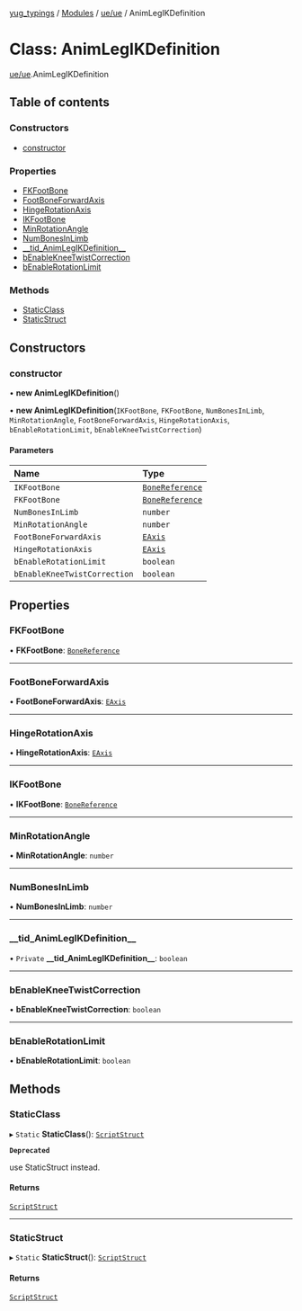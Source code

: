 [yug_typings](../README.md) / [Modules](../modules.md) / [ue/ue](../modules/ue_ue.md) / AnimLegIKDefinition

# Class: AnimLegIKDefinition

[ue/ue](../modules/ue_ue.md).AnimLegIKDefinition

## Table of contents

### Constructors

- [constructor](ue_ue.AnimLegIKDefinition.md#constructor)

### Properties

- [FKFootBone](ue_ue.AnimLegIKDefinition.md#fkfootbone)
- [FootBoneForwardAxis](ue_ue.AnimLegIKDefinition.md#footboneforwardaxis)
- [HingeRotationAxis](ue_ue.AnimLegIKDefinition.md#hingerotationaxis)
- [IKFootBone](ue_ue.AnimLegIKDefinition.md#ikfootbone)
- [MinRotationAngle](ue_ue.AnimLegIKDefinition.md#minrotationangle)
- [NumBonesInLimb](ue_ue.AnimLegIKDefinition.md#numbonesinlimb)
- [\_\_tid\_AnimLegIKDefinition\_\_](ue_ue.AnimLegIKDefinition.md#__tid_animlegikdefinition__)
- [bEnableKneeTwistCorrection](ue_ue.AnimLegIKDefinition.md#benablekneetwistcorrection)
- [bEnableRotationLimit](ue_ue.AnimLegIKDefinition.md#benablerotationlimit)

### Methods

- [StaticClass](ue_ue.AnimLegIKDefinition.md#staticclass)
- [StaticStruct](ue_ue.AnimLegIKDefinition.md#staticstruct)

## Constructors

### constructor

• **new AnimLegIKDefinition**()

• **new AnimLegIKDefinition**(`IKFootBone`, `FKFootBone`, `NumBonesInLimb`, `MinRotationAngle`, `FootBoneForwardAxis`, `HingeRotationAxis`, `bEnableRotationLimit`, `bEnableKneeTwistCorrection`)

#### Parameters

| Name | Type |
| :------ | :------ |
| `IKFootBone` | [`BoneReference`](ue_ue.BoneReference.md) |
| `FKFootBone` | [`BoneReference`](ue_ue.BoneReference.md) |
| `NumBonesInLimb` | `number` |
| `MinRotationAngle` | `number` |
| `FootBoneForwardAxis` | [`EAxis`](../enums/ue_ue.EAxis.md) |
| `HingeRotationAxis` | [`EAxis`](../enums/ue_ue.EAxis.md) |
| `bEnableRotationLimit` | `boolean` |
| `bEnableKneeTwistCorrection` | `boolean` |

## Properties

### FKFootBone

• **FKFootBone**: [`BoneReference`](ue_ue.BoneReference.md)

___

### FootBoneForwardAxis

• **FootBoneForwardAxis**: [`EAxis`](../enums/ue_ue.EAxis.md)

___

### HingeRotationAxis

• **HingeRotationAxis**: [`EAxis`](../enums/ue_ue.EAxis.md)

___

### IKFootBone

• **IKFootBone**: [`BoneReference`](ue_ue.BoneReference.md)

___

### MinRotationAngle

• **MinRotationAngle**: `number`

___

### NumBonesInLimb

• **NumBonesInLimb**: `number`

___

### \_\_tid\_AnimLegIKDefinition\_\_

• `Private` **\_\_tid\_AnimLegIKDefinition\_\_**: `boolean`

___

### bEnableKneeTwistCorrection

• **bEnableKneeTwistCorrection**: `boolean`

___

### bEnableRotationLimit

• **bEnableRotationLimit**: `boolean`

## Methods

### StaticClass

▸ `Static` **StaticClass**(): [`ScriptStruct`](ue_ue.ScriptStruct.md)

**`Deprecated`**

use StaticStruct instead.

#### Returns

[`ScriptStruct`](ue_ue.ScriptStruct.md)

___

### StaticStruct

▸ `Static` **StaticStruct**(): [`ScriptStruct`](ue_ue.ScriptStruct.md)

#### Returns

[`ScriptStruct`](ue_ue.ScriptStruct.md)
